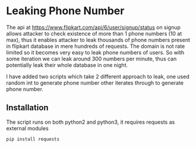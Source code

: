# Leaking Phone Number
The api at https://www.flipkart.com/api/6/user/signup/status on signup allows attacker to check existence of more than 1 phone numbers (10 at max), thus it enables attacker to leak thousands of phone numbers present in flipkart database in mere hundreds of requests.
The domain is not rate limited so it becomes very easy to leak phone numbers of users.
So with some iteration we can leak around 300 numbers per minute, thus can potentially leak their whole database in one night.

I have added two scripts which take 2 different approach to leak, one used random int to generate phone number other iterates through to generate phone number.

## Installation
The script runs on both python2 and python3, it requires requests as external modules
```
pip install requests
```
